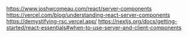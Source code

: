 https://www.joshwcomeau.com/react/server-components
https://vercel.com/blog/understanding-react-server-components 
https://demystifying-rsc.vercel.app/ 
https://nextjs.org/docs/getting-started/react-essentials#when-to-use-server-and-client-components 
